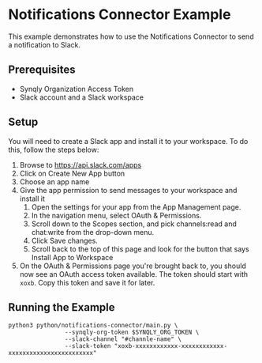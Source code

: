# Notifications Connector Example

This example demonstrates how to use the Notifications Connector to send a notification to Slack.

## Prerequisites

- Synqly Organization Access Token
- Slack account and a Slack workspace

## Setup

You will need to create a Slack app and install it to your workspace. To do this, follow the steps below:

1. Browse to https://api.slack.com/apps
1. Click on Create New App button
1. Choose an app name
1. Give the app permission to send messages to your workspace and install it
    1. Open the settings for your app from the App Management page.
    1. In the navigation menu, select OAuth & Permissions.
    1. Scroll down to the Scopes section, and pick channels:read and chat:write from the drop-down menu.
    1. Click Save changes.
    1. Scroll back to the top of this page and look for the button that says Install App to Workspace
1. On the OAuth & Permissions page you're brought back to, you should now see an OAuth access token available. The token should start with `xoxb`. Copy this token and save it for later.

## Running the Example

```
python3 python/notifications-connector/main.py \
                --synqly-org-token $SYNQLY_ORG_TOKEN \
                --slack-channel "#channle-name" \
                --slack-token "xoxb-xxxxxxxxxxxx-xxxxxxxxxxxx-xxxxxxxxxxxxxxxxxxxxxxxx"
```
